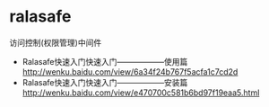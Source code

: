 ralasafe
========

访问控制(权限管理)中间件


 - Ralasafe快速入门快速入门——————使用篇 http://wenku.baidu.com/view/6a34f24b767f5acfa1c7cd2d
 - Ralasafe快速入门快速入门——————安装篇 http://wenku.baidu.com/view/e470700c581b6bd97f19eaa5.html
